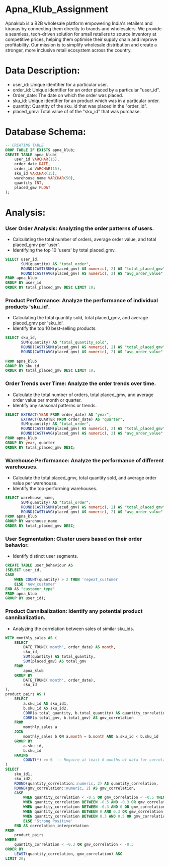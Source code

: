 # Apna_Klub_Assignment
Apnaklub is a B2B wholesale platform empowering India's retailers and kiranas by connecting them directly to brands and wholesalers. We provide a seamless, tech-driven solution for small retailers to source inventory at competitive prices, helping them optimise their supply chain and improve profitability. Our mission is to simplify wholesale distribution and create a stronger, more inclusive retail ecosystem across the country. 
# Data Description:
- user_id: Unique identifier for a particular user.
- order_id: Unique identifier for an order placed by a particular "user_id".
- Order_date: The date on which the order was placed.
- sku_id: Unique identifier for an product which was in a particular order.
- quantity: Quantity of the sku_id that was placed in the "order_id".
- placed_gmv: Total value of of the "sku_id" that was purchase.

# Database Schema:
```sql
-- CREATING TABLE
DROP TABLE IF EXISTS apna_klub;
CREATE TABLE apna_klub(
	user_id VARCHAR(15),
	order_date DATE,
	order_id VARCHAR(15),
	sku_id VARCHAR(15),
	warehouse_name VARCHAR(50),
	quantity INT,
	placed_gmv FLOAT
);
```
# Analysis:
### User Order Analysis: Analyzing the order patterns of users. 
- Calculating the total number of orders, average order value, and total placed_gmv per 'user'. 
- Identifying the top 10 'users' by total placed_gmv.
```sql
SELECT user_id, 
	   SUM(quantity) AS "total_order", 
	   ROUND(CAST(SUM(placed_gmv) AS numeric), 2) AS "total_placed_gmv",
	   ROUND(CAST(AVG(placed_gmv) AS numeric), 2) AS "avg_order_value"
FROM apna_klub 
GROUP BY user_id
ORDER BY total_placed_gmv DESC LIMIT 10;
```
### Product Performance: Analyze the performance of individual products 'sku_id'. 
- Calculating the total quantity sold, total placed_gmv, and average placed_gmv per 'sku_id'. 
- Identify the top 10 best-selling products.
```sql
SELECT sku_id, 
	   SUM(quantity) AS "total_quantity_sold",
	   ROUND(CAST(SUM(placed_gmv) AS numeric), 2) AS "total_placed_gmv",
	   ROUND(CAST(AVG(placed_gmv) AS numeric), 2) AS "avg_order_value"
	   
FROM apna_klub
GROUP BY sku_id
ORDER BY total_placed_gmv DESC LIMIT 10;
```
### Order Trends over Time: Analyze the order trends over time. 
- Calculate the total number of orders, total placed_gmv, and average order value per month or quarter. 
- Identify any seasonal patterns or trends.
```sql
SELECT EXTRACT(YEAR FROM order_date) AS "year",
	   EXTRACT(QUARTER FROM order_date) AS "quarter",
	   SUM(quantity) AS "total_order",
	   ROUND(CAST(SUM(placed_gmv) AS numeric), 2) AS "total_placed_gmv",
	   ROUND(CAST(AVG(placed_gmv) AS numeric), 2) AS "avg_order_value"
FROM apna_klub
GROUP BY year, quarter
ORDER BY total_placed_gmv DESC;
```
### Warehouse Performance: Analyze the performance of different warehouses. 
- Calculate the total placed_gmv, total quantity sold, and average order value per warehouse. 
- Identify the top-performing warehouses.
```sql
SELECT warehouse_name,
	   SUM(quantity) AS "total_order",
	   ROUND(CAST(SUM(placed_gmv) AS numeric), 2) AS "total_placed_gmv",
	   ROUND(CAST(AVG(placed_gmv) AS numeric), 2) AS "avg_order_value"
FROM apna_klub
GROUP BY warehouse_name
ORDER BY total_placed_gmv DESC;
```
### User Segmentation: Cluster users based on their order behavior.
- Identify distinct user segments.
```sql
CREATE TABLE user_behaviour AS 
(SELECT user_id, 
CASE 
	WHEN COUNT(quantity) > 2 THEN 'repeat_customer'
	ELSE 'new_customer'
END AS "customer_type"
FROM apna_klub
GROUP BY user_id);
```
### Product Cannibalization: Identify any potential product cannibalization.
- Analyzing the correlation between sales of similar sku_ids.
```sql
WITH monthly_sales AS (
    SELECT
        DATE_TRUNC('month', order_date) AS month,
        sku_id,
        SUM(quantity) AS total_quantity,
        SUM(placed_gmv) AS total_gmv
    FROM
        apna_klub
    GROUP BY
        DATE_TRUNC('month', order_date),
        sku_id
),
product_pairs AS (
    SELECT
        a.sku_id AS sku_id1,
        b.sku_id AS sku_id2,
        CORR(a.total_quantity, b.total_quantity) AS quantity_correlation,
        CORR(a.total_gmv, b.total_gmv) AS gmv_correlation
    FROM
        monthly_sales a
    JOIN
        monthly_sales b ON a.month = b.month AND a.sku_id < b.sku_id
    GROUP BY
        a.sku_id,
        b.sku_id
    HAVING
        COUNT(*) >= 6  -- Require at least 6 months of data for correlation
)
SELECT
    sku_id1,
    sku_id2,
    ROUND(quantity_correlation::numeric, 2) AS quantity_correlation,
    ROUND(gmv_correlation::numeric, 2) AS gmv_correlation,
    CASE
        WHEN quantity_correlation < -0.5 OR gmv_correlation < -0.5 THEN 'Strong Negative (Potential Cannibalization)'
        WHEN quantity_correlation BETWEEN -0.5 AND -0.3 OR gmv_correlation BETWEEN -0.5 AND -0.3 THEN 'Moderate Negative'
        WHEN quantity_correlation BETWEEN -0.3 AND 0 OR gmv_correlation BETWEEN -0.3 AND 0 THEN 'Weak Negative'
        WHEN quantity_correlation BETWEEN 0 AND 0.3 OR gmv_correlation BETWEEN 0 AND 0.3 THEN 'Weak Positive'
        WHEN quantity_correlation BETWEEN 0.3 AND 0.5 OR gmv_correlation BETWEEN 0.3 AND 0.5 THEN 'Moderate Positive'
        ELSE 'Strong Positive'
    END AS correlation_interpretation
FROM
    product_pairs
WHERE
    quantity_correlation < -0.3 OR gmv_correlation < -0.3
ORDER BY
    LEAST(quantity_correlation, gmv_correlation) ASC
LIMIT 20;
```
